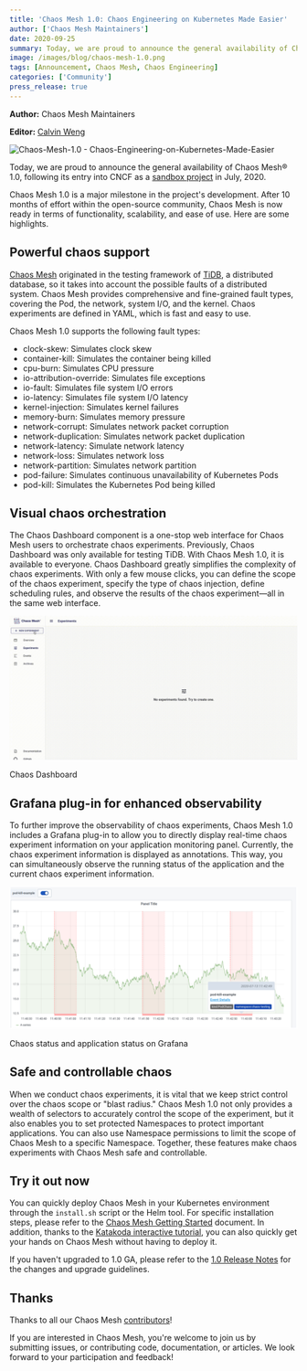 ```yaml
---
title: 'Chaos Mesh 1.0: Chaos Engineering on Kubernetes Made Easier'
author: ['Chaos Mesh Maintainers']
date: 2020-09-25
summary: Today, we are proud to announce the general availability of Chaos Mesh® 1.0, following its entry into CNCF as a sandbox project in July, 2020. After 10 months of effort within the open-source community, Chaos Mesh is now ready in terms of functionality, scalability, and ease of use. Here are some highlights.
image: /images/blog/chaos-mesh-1.0.png
tags: [Announcement, Chaos Mesh, Chaos Engineering]
categories: ['Community']
press_release: true
---
```


**Author:** Chaos Mesh Maintainers

**Editor:** [Calvin Weng](https://github.com/dcalvin)

![Chaos-Mesh-1.0 - Chaos-Engineering-on-Kubernetes-Made-Easier](media/chaos-mesh-1.0.png)

Today, we are proud to announce the general availability of Chaos Mesh® 1.0, following its entry into CNCF as a [sandbox project](https://pingcap.com/blog/announcing-chaos-mesh-as-a-cncf-sandbox-project) in July, 2020.

Chaos Mesh 1.0 is a major milestone in the project's development. After 10 months of effort within the open-source community, Chaos Mesh is now ready in terms of functionality, scalability, and ease of use. Here are some highlights.

## Powerful chaos support

[Chaos Mesh](https://chaos-mesh.org) originated in the testing framework of [TiDB](https://pingcap.com/products/tidb), a distributed database, so it takes into account the possible faults of a distributed system. Chaos Mesh provides comprehensive and fine-grained fault types, covering the Pod, the network, system I/O, and the kernel. Chaos experiments are defined in YAML, which is fast and easy to use.

Chaos Mesh 1.0 supports the following fault types:

* clock-skew: Simulates clock skew
* container-kill: Simulates the container being killed
* cpu-burn: Simulates CPU pressure
* io-attribution-override: Simulates file exceptions
* io-fault: Simulates file system I/O errors
* io-latency: Simulates file system I/O latency
* kernel-injection: Simulates kernel failures
* memory-burn: Simulates memory pressure
* network-corrupt: Simulates network packet corruption
* network-duplication: Simulates network packet duplication
* network-latency: Simulate network latency
* network-loss: Simulates network loss
* network-partition: Simulates network partition
* pod-failure: Simulates continuous unavailability of Kubernetes Pods
* pod-kill: Simulates the Kubernetes Pod being killed

## Visual chaos orchestration

The Chaos Dashboard component is a one-stop web interface for Chaos Mesh users to orchestrate chaos experiments. Previously, Chaos Dashboard was only available for testing TiDB. With Chaos Mesh 1.0, it is available to everyone. Chaos Dashboard greatly simplifies the complexity of chaos experiments. With only a few mouse clicks, you can define the scope of the chaos experiment, specify the type of chaos injection, define scheduling rules, and observe the results of the chaos experiment—all in the same web interface.

![Chaos Dashboard](media/chaos-dashboard.gif)
<div class="caption-center"> Chaos Dashboard </div>

## Grafana plug-in for enhanced observability

To further improve the observability of chaos experiments, Chaos Mesh 1.0 includes a Grafana plug-in to allow you to directly display real-time chaos experiment information on your application monitoring panel. Currently, the chaos experiment information is displayed as annotations. This way, you can simultaneously observe the running status of the application and the current chaos experiment information.

![Chaos status and application status on Grafana](media/chaos-status.png)
<div class="caption-center"> Chaos status and application status on Grafana </div>

## Safe and controllable chaos

When we conduct chaos experiments, it is vital that we keep strict control over the chaos scope or "blast radius." Chaos Mesh 1.0 not only provides a wealth of selectors to accurately control the scope of the experiment, but it also enables you to set protected Namespaces to protect important applications. You can also use Namespace permissions to limit the scope of Chaos Mesh to a specific Namespace. Together, these features make chaos experiments with Chaos Mesh safe and controllable.

## Try it out now

You can quickly deploy Chaos Mesh in your Kubernetes environment through the `install.sh` script or the Helm tool. For specific installation steps, please refer to the [Chaos Mesh Getting Started](https://chaos-mesh.org/docs/production-installation-using-helm/) document. In addition, thanks to the [Katakoda interactive tutorial](https://chaos-mesh.org/interactive-tutorial), you can also quickly get your hands on Chaos Mesh without having to deploy it.

If you haven't upgraded to 1.0 GA, please refer to the [1.0 Release Notes](https://chaos-mesh.org/docs/1.2.3/releases/v1.0.0) for the changes and upgrade guidelines.

## Thanks

Thanks to all our Chaos Mesh [contributors](https://github.com/chaos-mesh/chaos-mesh/graphs/contributors)!

If you are interested in Chaos Mesh, you're welcome to join us by submitting issues, or contributing code, documentation, or articles. We look forward to your participation and feedback!
